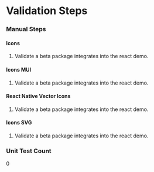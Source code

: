 # Validation Steps

### Manual Steps

#### Icons

1. Validate a beta package integrates into the react demo.

#### Icons MUI

1. Validate a beta package integrates into the react demo.

#### React Native Vector Icons

1. Validate a beta package integrates into the react demo.

#### Icons SVG

1. Validate a beta package integrates into the react demo.

### Unit Test Count

0
